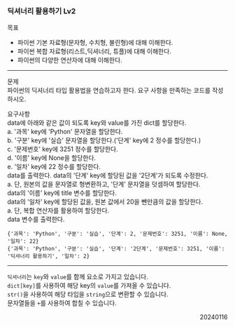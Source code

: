 ### 딕셔너리 활용하기 Lv2
목표  
- 파이썬 기본 자료형(문자형, 수치형, 불린형)에 대해 이해한다.
- 파이썬 복합 자료형(리스트,딕셔너리, 튜플)에 대해 이해한다.
- 파이썬의 다양한 연산자에 대해 이해한다.
---
문제  
파이썬의 딕셔너리 타입 활용법을 연습하고자 한다. 요구 사항을 만족하는 코드를 작성하시오.   

요구사항  
data에 아래와 같은 값이 되도록 key와 value를 가진 dict를 할당한다.  
a. '과목' key에 'Python' 문자열을 할당한다.  
b. '구분' key에 '실습' 문자열을 할당한다.('단계' key에 2 정수를 할당한다.)  
c. '문제번호' key에 3251 정수를 할당한다.  
d. '이름' key에 None을 할당한다.  
e. '일차' key에 22 정수를 할당한다.  
data를 출력한다.
data의 '단계' key에 할당된 값을 '2단계'가 되도록 수정한다.  
a. 단, 원본의 값을 문자열로 형변환하고, '단계' 문자열을 덧셈하여 할당한다.  
data의 '이름' key에 title 변수를 할당한다.  
data의 '일차' key에 할당된 값을, 원본 값에서 20을 뺀만큼의 값을 할당한다.  
a. 단, 복합 연산자를 활용하여 할당한다.  
data 변수를 출력한다.
```
{'과목': 'Python', '구분': '실습', '단계': 2, '문제번호': 3251, '이름': None, '일차': 22}
{'과목': 'Python', '구분': '실습', '단계': '2단계', '문제번호': 3251, '이름': '딕셔너리 활용하기', '일차': 2}
```
---
`딕셔너리`는 `key`와 `value`를 함께 요소로 가지고 있습니다.  
`dict[key]`를 사용하여 해당 key의 `value`를 가져올 수 있습니다.  
`str()`을 사용하여 해당 타입을 `string`으로 변환할 수 있습니다.  
문자열들을 `+`를 사용하여 합칠 수 있습니다.
<div style="text-align: right">20240116</div>